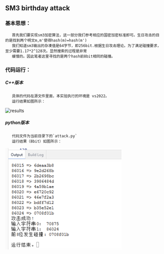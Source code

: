 
## SM3 birthday attack   

### 基本思想：                        
       首先我们要实现sm3加密算法，这一部分我们参考相应的国密加密标准即可。生日攻击的目的是找到两个明文m,m'使得hash(m)=hash(m')      
       我们知道sm3输出的杂凑值是64字节，即256bit.根据生日攻击理论。为了满足碰撞要求，至少需要1.17*2^128次。显然搜索的过程是非常     
       缓慢的。因此笔者这里寻找的是两个hash前8bit相同的碰撞。      
### 代码运行：   
##### C++版本
       具体的代码在源文件里面，本实验执行的环境是 vs2022。   
       运行结果如图所示：   
   ![results](https://user-images.githubusercontent.com/109323169/181401455-5f503870-ab30-4b19-8e49-8cacaaa9934c.png)
##### python版本
       代码文件为当前目录下的`attack.py`
       运行结果（8bit）如图所示：
   ![results](https://github.com/sduljl/project/blob/main/SM3-%E7%94%9F%E6%97%A5%E6%94%BB%E5%87%BB/8bit.png)
